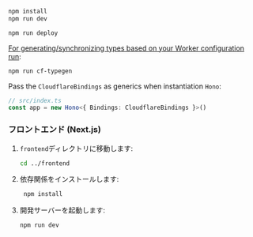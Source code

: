 ```txt
npm install
npm run dev
```

```txt
npm run deploy
```

[For generating/synchronizing types based on your Worker configuration run](https://developers.cloudflare.com/workers/wrangler/commands/#types):

```txt
npm run cf-typegen
```

Pass the `CloudflareBindings` as generics when instantiation `Hono`:

```ts
// src/index.ts
const app = new Hono<{ Bindings: CloudflareBindings }>()
```

### フロントエンド (Next.js)
1. `frontend`ディレクトリに移動します:
   ```bash
   cd ../frontend
   ```
2. 依存関係をインストールします:
   ```bash
    npm install
    ```
3. 開発サーバーを起動します:
   ```bash
   npm run dev
